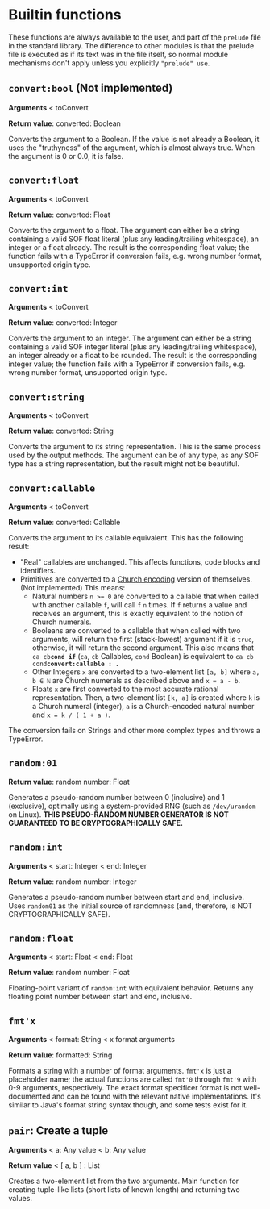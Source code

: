 # Builtin functions

These functions are always available to the user, and part of the `prelude` file in the standard library. The difference to other modules is that the prelude file is executed as if its text was in the file itself, so normal module mechanisms don't apply unless you explicitly `"prelude" use`.

## `convert:bool` (Not implemented)

**Arguments** < toConvert

**Return value**: converted: Boolean

Converts the argument to a Boolean. If the value is not already a Boolean, it uses the "truthyness" of the argument, which is almost always true. When the argument is 0 or 0.0, it is false.

## `convert:float`

**Arguments** < toConvert

**Return value**: converted: Float

Converts the argument to a float. The argument can either be a string containing a valid SOF float literal (plus any leading/trailing whitespace), an integer or a float already. The result is the corresponding float value; the function fails with a TypeError if conversion fails, e.g. wrong number format, unsupported origin type.

## `convert:int`

**Arguments** < toConvert

**Return value**: converted: Integer

Converts the argument to an integer. The argument can either be a string containing a valid SOF integer literal (plus any leading/trailing whitespace), an integer already or a float to be rounded. The result is the corresponding integer value; the function fails with a TypeError if conversion fails, e.g. wrong number format, unsupported origin type.

## `convert:string`

**Arguments** < toConvert

**Return value**: converted: String

Converts the argument to its string representation. This is the same process used by the output methods. The argument can be of any type, as any SOF type has a string representation, but the result might not be beautiful.

## `convert:callable`

**Arguments** < toConvert

**Return value**: converted: Callable

Converts the argument to its callable equivalent. This has the following result:

- "Real" callables are unchanged. This affects functions, code blocks and identifiers.
- Primitives are converted to a [Church encoding](https://en.wikipedia.org/wiki/Church_encoding) version of themselves. (Not implemented) This means:
  - Natural numbers `n >= 0` are converted to a callable that when called with another callable `f`, will call `f` `n` times. If `f` returns a value and receives an argument, this is exactly equivalent to the notion of Church numerals.
  - Booleans are converted to a callable that when called with two arguments, will return the first (stack-lowest) argument if it is `true`, otherwise, it will return the second argument. This also means that `ca cb`**`cond if`** (`ca`, `cb` Callables, `cond` Boolean) is equivalent to `ca cb cond`**`convert:callable : .`**
  - Other Integers `x` are converted to a two-element list `[a, b]` where `a, b ∈ ℕ` are Church numerals as described above and `x = a - b`.
  - Floats `x` are first converted to the most accurate rational representation. Then, a two-element list `[k, a]` is created where `k` is a Church numeral (integer), `a` is a Church-encoded natural number and `x = k / ( 1 + a )`.

The conversion fails on Strings and other more complex types and throws a TypeError.

## `random:01`

**Return value**: random number: Float

Generates a pseudo-random number between 0 (inclusive) and 1 (exclusive), optimally using a system-provided RNG (such as `/dev/urandom` on Linux). **THIS PSEUDO-RANDOM NUMBER GENERATOR IS NOT GUARANTEED TO BE CRYPTOGRAPHICALLY SAFE.**

## `random:int`

**Arguments** < start: Integer < end: Integer

**Return value**: random number: Integer

Generates a pseudo-random number between start and end, inclusive. Uses `random01` as the initial source of randomness (and, therefore, is NOT CRYPTOGRAPHICALLY SAFE).

## `random:float`

**Arguments** < start: Float < end: Float

**Return value**: random number: Float

Floating-point variant of `random:int` with equivalent behavior. Returns any floating point number between start and end, inclusive.

## `fmt'x`

**Arguments** < format: String < x format arguments

**Return value**: formatted: String

Formats a string with a number of format arguments. `fmt'x` is just a placeholder name; the actual functions are called `fmt'0` through `fmt'9` with 0-9 arguments, respectively. The exact format specificer format is not well-documented and can be found with the relevant native implementations. It's similar to Java's format string syntax though, and some tests exist for it.

## `pair`: Create a tuple

**Arguments** < a: Any value < b: Any value

**Return value** < [ a, b ] : List

Creates a two-element list from the two arguments. Main function for creating tuple-like lists (short lists of known length) and returning two values.
